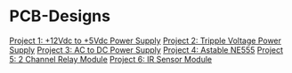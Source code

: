 # PCB-Designs
[Project 1: +12Vdc to +5Vdc Power Supply](https://github.com/MaherAlaaDeen/PCB-Designs/blob/main/Project%201/README.md)
[Project 2: Tripple Voltage Power Supply]()
[Project 3: AC to DC Power Supply]()
[Project 4: Astable NE555]()
[Project 5: 2 Channel Relay Module]()
[Project 6: IR Sensor Module]()
